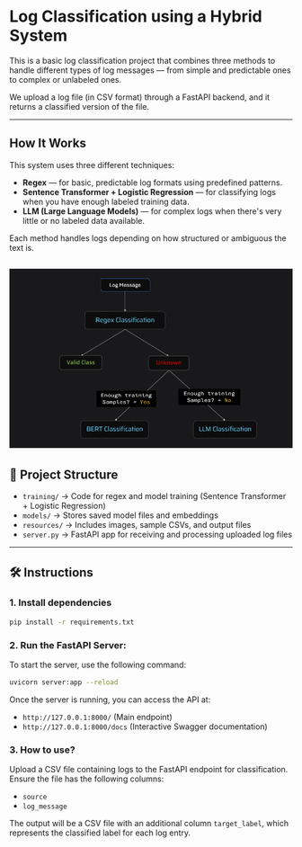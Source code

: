 # Log Classification using a Hybrid System

This is a basic log classification project that combines three methods to handle different types of log messages — from simple and predictable ones to complex or unlabeled ones.

We upload a log file (in CSV format) through a FastAPI backend, and it returns a classified version of the file.

---

##  How It Works

This system uses three different techniques:
- **Regex** — for basic, predictable log formats using predefined patterns.
- **Sentence Transformer + Logistic Regression** — for classifying logs when you have enough labeled training data.
- **LLM (Large Language Models)** — for complex logs when there's very little or no labeled data available.

Each method handles logs depending on how structured or ambiguous the text is.

![architecture](resources/arch.png)
---

## 📁 Project Structure

- `training/` → Code for regex and model training (Sentence Transformer + Logistic Regression)
- `models/` → Stores saved model files and embeddings
- `resources/` → Includes images, sample CSVs, and output files
- `server.py` → FastAPI app for receiving and processing uploaded log files

---

## 🛠️ Instructions

### 1. Install dependencies

```bash
pip install -r requirements.txt
   ```
### 2. **Run the FastAPI Server**:
   To start the server, use the following command:

   ```bash
   uvicorn server:app --reload
   ```

   Once the server is running, you can access the API at:
   - `http://127.0.0.1:8000/` (Main endpoint)
   - `http://127.0.0.1:8000/docs` (Interactive Swagger documentation)
     
### 3. **How to use?**
   Upload a CSV file containing logs to the FastAPI endpoint for classification. Ensure the file has the following columns:
- `source`
- `log_message`

The output will be a CSV file with an additional column `target_label`, which represents the classified label for each log entry.
